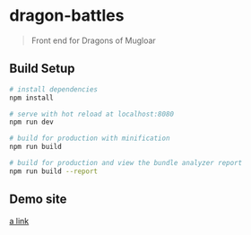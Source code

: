 # dragon-battles

> Front end for Dragons of Mugloar

## Build Setup

``` bash
# install dependencies
npm install

# serve with hot reload at localhost:8080
npm run dev

# build for production with minification
npm run build

# build for production and view the bundle analyzer report
npm run build --report
```

## Demo site

[a link](http://dragons.netlify.com/#/)